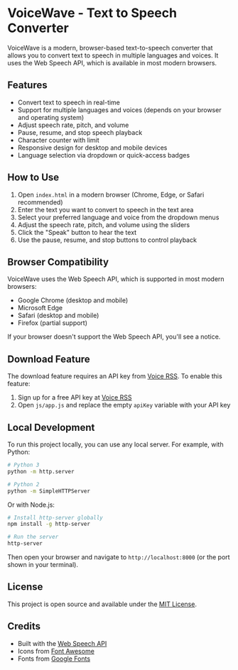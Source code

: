 # VoiceWave - Text to Speech Converter

VoiceWave is a modern, browser-based text-to-speech converter that allows you to convert text to speech in multiple languages and voices. It uses the Web Speech API, which is available in most modern browsers.

## Features

- Convert text to speech in real-time
- Support for multiple languages and voices (depends on your browser and operating system)
- Adjust speech rate, pitch, and volume
- Pause, resume, and stop speech playback
- Character counter with limit
- Responsive design for desktop and mobile devices
- Language selection via dropdown or quick-access badges

## How to Use

1. Open `index.html` in a modern browser (Chrome, Edge, or Safari recommended)
2. Enter the text you want to convert to speech in the text area
3. Select your preferred language and voice from the dropdown menus
4. Adjust the speech rate, pitch, and volume using the sliders
5. Click the "Speak" button to hear the text
6. Use the pause, resume, and stop buttons to control playback

## Browser Compatibility

VoiceWave uses the Web Speech API, which is supported in most modern browsers:

- Google Chrome (desktop and mobile)
- Microsoft Edge
- Safari (desktop and mobile)
- Firefox (partial support)

If your browser doesn't support the Web Speech API, you'll see a notice.

## Download Feature

The download feature requires an API key from [Voice RSS](https://www.voicerss.org/). To enable this feature:

1. Sign up for a free API key at [Voice RSS](https://www.voicerss.org/)
2. Open `js/app.js` and replace the empty `apiKey` variable with your API key

## Local Development

To run this project locally, you can use any local server. For example, with Python:

```bash
# Python 3
python -m http.server

# Python 2
python -m SimpleHTTPServer
```

Or with Node.js:

```bash
# Install http-server globally
npm install -g http-server

# Run the server
http-server
```

Then open your browser and navigate to `http://localhost:8000` (or the port shown in your terminal).

## License

This project is open source and available under the [MIT License](LICENSE).

## Credits

- Built with the [Web Speech API](https://developer.mozilla.org/en-US/docs/Web/API/Web_Speech_API)
- Icons from [Font Awesome](https://fontawesome.com/)
- Fonts from [Google Fonts](https://fonts.google.com/) 